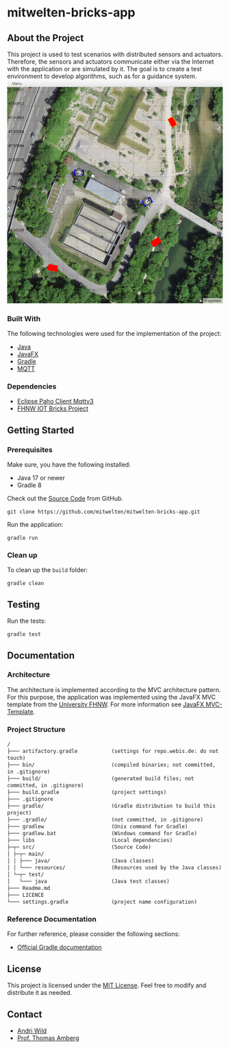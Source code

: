 # mitwelten-bricks-app

## About the Project
This project is used to test scenarios with distributed sensors and actuators. Therefore, the sensors and actuators communicate either via the Internet with the application or are simulated by it. The goal is to create a test environment to develop algorithms, such as for a guidance system.
![screenshot](./src/main/resources/app-screenshot.png)

### Built With
The following technologies were used for the implementation of the project:
* [Java](https://www.java.com/de/)
* [JavaFX](https://openjfx.io/)
* [Gradle](https://gradle.org/)
* [MQTT](https://mqtt.org/)
 
### Dependencies 
* [Eclipse Paho Client Mqttv3](https://www.eclipse.org/paho/)
* [FHNW IOT Bricks Project](https://github.com/mitwelten/fhnw-iot-bricks)

## Getting Started

### Prerequisites
Make sure, you have the following installed:
- Java 17 or newer
- Gradle 8
 
Check out the [Source Code](https://github.com/mitwelten/mitwelten-bricks-app) from GitHub.
```shell
git clone https://github.com/mitwelten/mitwelten-bricks-app.git
```
Run the application:
```shell
gradle run
```
### Clean up
To clean up the `build` folder:

```shell
gradle clean 
```

## Testing
Run the tests:
```shell
gradle test
```

## Documentation

### Architecture
The architecture is implemented according to the MVC architecture pattern. 
For this purpose, the application was implemented using the JavaFX MVC template from the [University FHNW](https://www.fhnw.ch/en/). 
For more information see  [JavaFX MVC-Template](https://github.com/Pi4J/pi4j-template-javafx).

### Project Structure
```
/
├─── artifactory.gradle           (settings for repo.webis.de: do not touch)
├─── bin/                         (compiled binaries; not committed, in .gitignore)
├─── build/                       (generated build files; not committed, in .gitignore)
├─── build.gradle                 (project settings)
├─── .gitignore
├─── gradle/                      (Gradle distribution to build this project)
├─── .gradle/                     (not committed, in .gitignore)
├─── gradlew                      (Unix command for Gradle)
├─── gradlew.bat                  (Windows command for Gradle)
├─── libs                         (Local dependencies)
├─┬─ src/                         (Source Code)
│ ├─┬─ main/
│ │ ├─── java/                    (Java classes)
│ │ └─── resources/               (Resources used by the Java classes)
│ └─┬─ test/
│   └─── java                     (Java test classes)
├─── Readme.md
├─── LICENCE 
└─── settings.gradle              (project name configuration)
```

### Reference Documentation
For further reference, please consider the following sections:
* [Official Gradle documentation](https://docs.gradle.org)

## License
This project is licensed under the [MIT License](https://choosealicense.com/licenses/mit/). 
Feel free to modify and distribute it as needed.

## Contact
- [Andri Wild](mailto:andri.wild@fhnw.ch)
- [Prof. Thomas Amberg](mailto:thomas.amberg@fhnw.ch)
